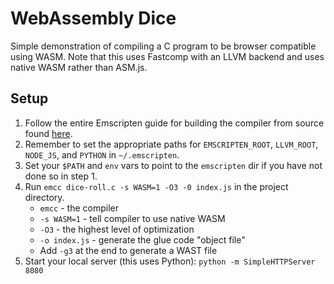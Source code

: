 # WebAssembly Dice
Simple demonstration of compiling a C program to be browser compatible using WASM.
Note that this uses Fastcomp with an LLVM backend and uses native WASM rather than ASM.js.

## Setup
1. Follow the entire Emscripten guide for building the compiler from source found [here](https://kripken.github.io/emscripten-site/docs/getting_started/downloads.html).
2. Remember to set the appropriate paths for `EMSCRIPTEN_ROOT`, `LLVM_ROOT`, `NODE_JS`, and `PYTHON` in `~/.emscripten`.
3. Set your `$PATH` and `env` vars to point to the `emscripten` dir if you have not done so in step 1.
4. Run `emcc dice-roll.c -s WASM=1 -O3 -0 index.js` in the project directory.
    * `emcc` - the compiler
    * `-s WASM=1` - tell compiler to use native WASM
    * `-O3` - the highest level of optimization
    * `-o index.js` - generate the glue code "object file"
    * Add `-g3` at the end to generate a WAST file
5. Start your local server (this uses Python):
    `python -m SimpleHTTPServer 8080`
